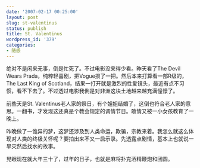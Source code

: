 ```yaml
---
date: '2007-02-17 00:25:00'
layout: post
slug: st-valentinus
status: publish
title: St. Valentinus
wordpress_id: '379'
categories:
- 随感
---
```


绝对不是闲来无事，倒是忙死了。不过电影没来得少看。昨天看了The Devil Wears Prada，纯粹轻喜剧，把Vogue损了一把。然后本来打算看一部R级的，The Last King of Scotland，结果一打开就是激烈的性爱镜头，最近有点不习惯，看不下去了。不过透过电影我倒是对非洲这块土地越来越充满憧憬了。


前些天是St. Valentinus老人家的祭日，有个姐姐结婚了，这倒也符合老人家的意思。一翻书，才发现这还真是个教会规定的调情节日。敢情又被一小女孩教育了一晚上。


昨晚做了一诡异的梦，这梦还涉及到人类命运，欺骗，宗教来着。我怎么就这么体现对人类的终极关怀呢？要拍出来不又一启示录。先透露点剧情，基本上也就说一旱灾然后找水的故事。


晃眼现在就大年三十了，过年的日子，也就是麻将扑克酒精鞭炮和团圆。
